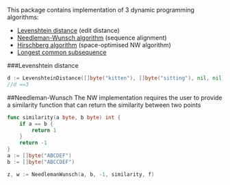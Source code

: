 This package contains implementation of 3 dynamic programming algorithms:

- [Levenshtein distance](https://en.wikipedia.org/wiki/Levenshtein_distance) (edit distance)
- [Needleman-Wunsch algorithm](https://en.wikipedia.org/wiki/Needleman%E2%80%93Wunsch_algorithm) (sequence alignment)
- [Hirschberg algorithm](https://en.wikipedia.org/wiki/Hirschberg%27s_algorithm) (space-optimised NW algorithm)
- [Longest common subsequence](https://en.wikipedia.org/wiki/Longest_common_subsequence_problem)

###Levenshtein distance

```go
d := LevenshteinDistance([]byte("kitten"), []byte("sitting"), nil, nil)
//d ==3
```

##Needleman-Wunsch
The NW implementation requires the user to provide a similarity function that can return the similarity between two points
```go
func similarity(a byte, b byte) int {
	if a == b {
		return 1
	}
	return -1
}
a := []byte("ABCDEF")
b := []byte("ABCCDEF")

z, w := NeedlemanWunsch(a, b, -1, similarity, f)

```

